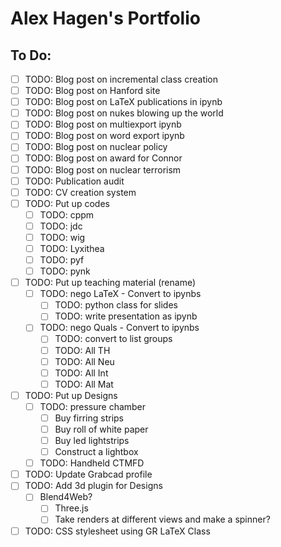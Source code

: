 # Alex Hagen's Portfolio

## To Do:

- [ ] TODO: Blog post on incremental class creation
- [ ] TODO: Blog post on Hanford site
- [ ] TODO: Blog post on LaTeX publications in ipynb
- [ ] TODO: Blog post on nukes blowing up the world
- [ ] TODO: Blog post on multiexport ipynb
- [ ] TODO: Blog post on word export ipynb
- [ ] TODO: Blog post on nuclear policy
- [ ] TODO: Blog post on award for Connor
- [ ] TODO: Blog post on nuclear terrorism
- [ ] TODO: Publication audit
- [ ] TODO: CV creation system
- [ ] TODO: Put up codes
	- [ ] TODO: cppm
	- [ ] TODO: jdc
	- [ ] TODO: wig
	- [ ] TODO: Lyxithea
  - [ ] TODO: pyf
  - [ ] TODO: pynk
- [ ] TODO: Put up teaching material (rename)
	- [ ] TODO: nego LaTeX - Convert to ipynbs
		- [ ] TODO: python class for slides
		- [ ] TODO: write presentation as ipynb
	- [ ] TODO: nego Quals - Convert to ipynbs
		- [ ] TODO: convert to list groups
		- [ ] TODO: All TH
		- [ ] TODO: All Neu
		- [ ] TODO: All Int
		- [ ] TODO: All Mat
- [ ] TODO: Put up Designs
	- [ ] TODO: pressure chamber
		- [ ] Buy firring strips
		- [ ] Buy roll of white paper
		- [ ] Buy led lightstrips
		- [ ] Construct a lightbox
	- [ ] TODO: Handheld CTMFD
- [ ] TODO: Update Grabcad profile
- [ ] TODO: Add 3d plugin for Designs
  - [ ] Blend4Web?
	- [ ] Three.js
	- [ ] Take renders at different views and make a spinner?
- [ ] TODO: CSS stylesheet using GR LaTeX Class
